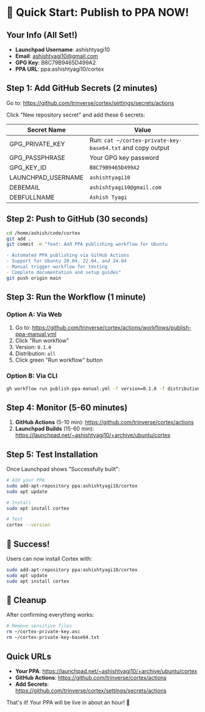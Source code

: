 # 🚀 Quick Start: Publish to PPA NOW!

## Your Info (All Set!)
- **Launchpad Username**: ashishtyagi10
- **Email**: ashishtyagi10@gmail.com
- **GPG Key**: B8C79B9465D499A2
- **PPA URL**: ppa:ashishtyagi10/cortex

## Step 1: Add GitHub Secrets (2 minutes)

Go to: https://github.com/trinverse/cortex/settings/secrets/actions

Click "New repository secret" and add these 6 secrets:

| Secret Name | Value |
|------------|-------|
| GPG_PRIVATE_KEY | Run: `cat ~/cortex-private-key-base64.txt` and copy output |
| GPG_PASSPHRASE | Your GPG key password |
| GPG_KEY_ID | `B8C79B9465D499A2` |
| LAUNCHPAD_USERNAME | `ashishtyagi10` |
| DEBEMAIL | `ashishtyagi10@gmail.com` |
| DEBFULLNAME | `Ashish Tyagi` |

## Step 2: Push to GitHub (30 seconds)

```bash
cd /home/ashish/code/cortex
git add .
git commit -m "feat: Add PPA publishing workflow for Ubuntu

- Automated PPA publishing via GitHub Actions
- Support for Ubuntu 20.04, 22.04, and 24.04
- Manual trigger workflow for testing
- Complete documentation and setup guides"
git push origin main
```

## Step 3: Run the Workflow (1 minute)

### Option A: Via Web
1. Go to: https://github.com/trinverse/cortex/actions/workflows/publish-ppa-manual.yml
2. Click "Run workflow"
3. Version: `0.1.0`
4. Distribution: `all`
5. Click green "Run workflow" button

### Option B: Via CLI
```bash
gh workflow run publish-ppa-manual.yml -f version=0.1.0 -f distribution=all
```

## Step 4: Monitor (5-60 minutes)

1. **GitHub Actions** (5-10 min): https://github.com/trinverse/cortex/actions
2. **Launchpad Builds** (15-60 min): https://launchpad.net/~ashishtyagi10/+archive/ubuntu/cortex

## Step 5: Test Installation

Once Launchpad shows "Successfully built":

```bash
# Add your PPA
sudo add-apt-repository ppa:ashishtyagi10/cortex
sudo apt update

# Install
sudo apt install cortex

# Test
cortex --version
```

## 🎯 Success!

Users can now install Cortex with:
```bash
sudo add-apt-repository ppa:ashishtyagi10/cortex
sudo apt update
sudo apt install cortex
```

## 🧹 Cleanup

After confirming everything works:
```bash
# Remove sensitive files
rm ~/cortex-private-key.asc
rm ~/cortex-private-key-base64.txt
```

## Quick URLs

- **Your PPA**: https://launchpad.net/~ashishtyagi10/+archive/ubuntu/cortex
- **GitHub Actions**: https://github.com/trinverse/cortex/actions
- **Add Secrets**: https://github.com/trinverse/cortex/settings/secrets/actions

That's it! Your PPA will be live in about an hour! 🎉
